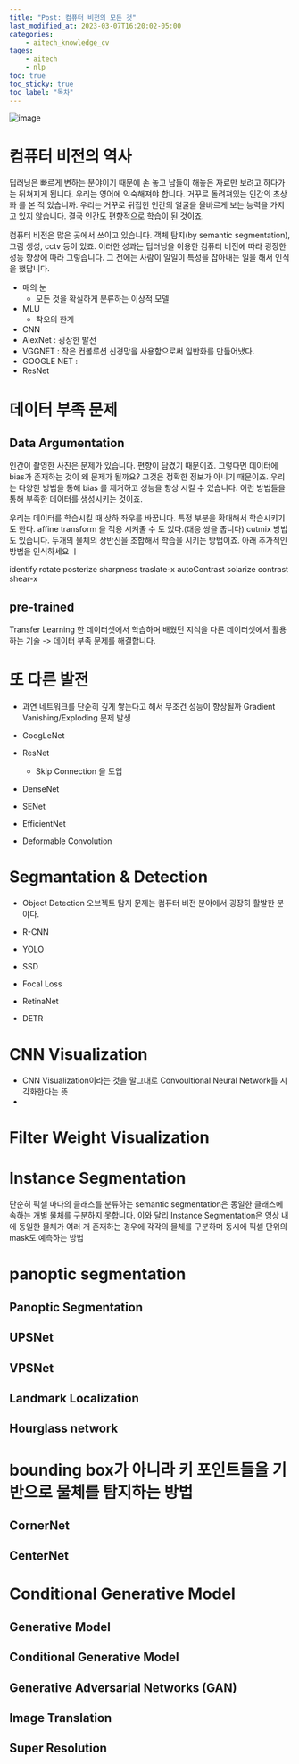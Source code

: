 ```yaml
---
title: "Post: 컴퓨터 비전의 모든 것"
last_modified_at: 2023-03-07T16:20:02-05:00
categories:
    - aitech_knowledge_cv
tages:
    - aitech
    - nlp
toc: true
toc_sticky: true
toc_label: "목차"
---
```



![image](../../../image/aitech.png)



# 컴퓨터 비전의 역사
딥러닝은 빠르게 변하는 분야이기 때문에 손 놓고 남들이 해놓은 자료만 보려고 하다가는 뒤쳐지게 됩니다. 우리는 영어에 익숙해져야 합니다. 거꾸로 돌려져있는 인간의 초상화 를 본 적 있습니까. 우리는 거꾸로 뒤집힌 인간의 얼굴을 올바르게 보는 능력을 가지고 있지 않습니다. 결국 인간도 편향적으로 학습이 된 것이죠. 

컴퓨터 비전은 많은 곳에서 쓰이고 있습니다. 객체 탐지(by semantic segmentation), 그림 생성, cctv 등이 있죠. 이러한 성과는 딥러닝을 이용한 컴퓨터 비전에 따라 굉장한 성능 향상에 따라 그렇습니다. 그 전에는 사람이 일일이 특성을 잡아내는 일을 해서 인식을 했답니다.

- 매의 눈
  - 모든 것을 확실하게 분류하는 이상적 모델
- MLU
  - 착오의 한계
- CNN
- AlexNet : 굉장한 발전
- VGGNET : 작은 컨볼루션 신경망을 사용함으로써 일반화를 만들어냈다.
- GOOGLE NET : 
- ResNet


# 데이터 부족 문제
## Data Argumentation
인간이 촬영한 사진은 문제가 있습니다. 편향이 담겼기 때문이죠. 그렇다면 데이터에 bias가 존재하는 것이 왜 문제가 될까요?
그것은 정확한 정보가 아니기 때문이죠. 우리는 다양한 방법을 통해 bias 를 제거하고 성능을 향상 시킬 수 있습니다. 이런 방법들을 통해 부족한 데이터를 생성시키는 것이죠.

우리는 데이터를 학습시킬 때 상하 좌우를 바꿉니다.  특정 부분을 확대해서 학습시키기도 한다. affine transform 을 적용 시켜줄 수 도 있다.(대응 쌍을 줍니다) cutmix 방법도 있습니다. 두개의 물체의 상반신을 조합해서 학습을 시키는 방법이죠. 아래  추가적인 방법을 인식하세요 ㅣ

identify
rotate
posterize
sharpness
traslate-x
autoContrast
solarize
contrast
shear-x

## pre-trained 
Transfer Learning 한 데이터셋에서 학습하며 배웠던 지식을 다른 데이터셋에서 활용하는 기술 -> 데이터 부족 문제를 해결합니다.


# 또 다른 발전
- 과연 네트워크를 단순히 깊게 쌓는다고 해서 무조건 성능이 향상될까
Gradient Vanishing/Exploding 문제 발생

- GoogLeNet
- ResNet 
  - Skip Connection 을 도입
- DenseNet
- SENet
- EfficientNet
- Deformable Convolution


# Segmantation & Detection

- Object Detection
오브젝트 탐지 문제는 컴퓨터 비전 분야에서 굉장히 활발한 분야다. 
 
- R-CNN

- YOLO

- SSD

- Focal Loss

- RetinaNet

- DETR




# CNN Visualization
- CNN Visualization이라는 것을 말그대로 Convoultional Neural Network를 시각화한다는 뜻
- 


# Filter Weight Visualization


#  Instance Segmentation
단순히 픽셀 마다의 클래스를 분류하는 semantic segmentation은 동일한 클래스에 속하는 개별 물체를 구분하지 못합니다. 이와 달리 Instance Segmentation은 영상 내에 동일한 물체가 여러 개 존재하는 경우에 각각의 물체를 구분하며 동시에 픽셀 단위의 mask도 예측하는 방법

# panoptic segmentation

## Panoptic Segmentation

## UPSNet

## VPSNet

## Landmark Localization

## Hourglass network

# bounding box가 아니라 키 포인트들을 기반으로 물체를 탐지하는 방법
## CornerNet
## CenterNet


# Conditional Generative Model
## Generative Model
## Conditional Generative Model
## Generative Adversarial Networks (GAN)
## Image Translation
## Super Resolution
